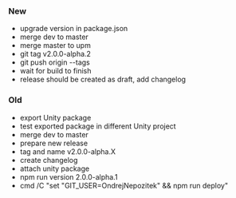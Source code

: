 ### New
- upgrade version in package.json
- merge dev to master
- merge master to upm
- git tag v2.0.0-alpha.2
- git push origin --tags
- wait for build to finish
- release should be created as draft, add changelog

### Old
- export Unity package
- test exported package in different Unity project
- merge dev to master
- prepare new release
- tag and name v2.0.0-alpha.X
- create changelog
- attach unity package
- npm run version 2.0.0-alpha.1
- cmd /C "set "GIT_USER=OndrejNepozitek" && npm run deploy"

